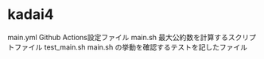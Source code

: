 # kadai4
main.yml
Github Actions設定ファイル
main.sh
最大公約数を計算するスクリプトファイル
test_main.sh
main.sh の挙動を確認するテストを記したファイル
